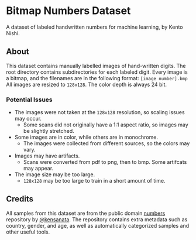 # Bitmap Numbers Dataset

A dataset of labeled handwritten numbers for machine learning, by Kento Nishi.

## About
This dataset contains manually labelled images of hand-written digits.
The root directory contains subdirectories for each labeled digit.
Every image is a bitmap, and the filenames are in the following format:
``
[image number].bmp
``
All images are resized to ``128x128``. The color depth is always 24 bit.

### Potential Issues
* The images were not taken at the ``128x128`` resolution, so scaling issues may occur.
    * Some scans did not originally have a 1:1 aspect ratio, so images may be slightly stretched.
* Some images are in color, while others are in monochrome.
    * The images were collected from different sources, so the colors may vary.
* Images may have artifacts.
    * Scans were converted from pdf to png, then to bmp. Some artifcats may appear.
* The image size may be too large.
    * ``128x128`` may be too large to train in a short amount of time.

## Credits
All samples from this dataset are from the public domain [numbers](https://github.com/kensanata/numbers) repository by [@kensanata](https://github.com/kensanata). The repository contains extra metadata such as country, gender, and age, as well as automatically categorized samples and other useful tools.